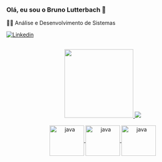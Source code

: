 ### Olá, eu sou o Bruno Lutterbach 👋
👨‍💻 Análise e Desenvolvimento de Sistemas

[![Linkedin](https://img.shields.io/badge/LinkedIn-0077B5?style=for-the-badge&logo=linkedin&logoColor=white)](https://www.linkedin.com/in/bruno-lutterbach-543720232/)
##

<div align="center">
  <a href="https://github.com/BrunoLutterbach">
  <img height="180em" src="https://github-readme-stats.vercel.app/api?username=BrunoLutterbach&show_icons=true&theme=tokyonight&include_all_commits=true&count_private=true"/>
    <img src="https://github-readme-stats.vercel.app/api/top-langs/?username=BrunoLutterbach&layout=compact&theme=tokyonight"/>
</div>

<div align="center"></br>
<img align="center" alt="java" height="80" width="90" src="https://cdn.jsdelivr.net/gh/devicons/devicon/icons/java/java-original-wordmark.svg" />
<img align="center" alt="java" height="80" width="90" src="https://cdn.jsdelivr.net/gh/devicons/devicon/icons/spring/spring-original-wordmark.svg" />
<img align="center" alt="java" height="80" width="90" src="https://cdn.jsdelivr.net/gh/devicons/devicon/icons/mysql/mysql-original-wordmark.svg" />
</div>

